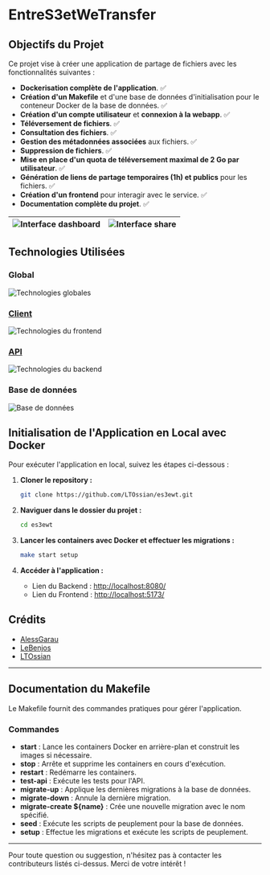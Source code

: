 # EntreS3etWeTransfer

## Objectifs du Projet

Ce projet vise à créer une application de partage de fichiers avec les fonctionnalités suivantes :

- **Dockerisation complète de l'application**. ✅
- **Création d'un Makefile** et d'une base de données d'initialisation pour le conteneur Docker de la base de données. ✅
- **Création d'un compte utilisateur** et **connexion à la webapp**. ✅
- **Téléversement de fichiers**. ✅
- **Consultation des fichiers**. ✅
- **Gestion des métadonnées associées** aux fichiers. ✅
- **Suppression de fichiers**. ✅
- **Mise en place d'un quota de téléversement maximal de 2 Go par utilisateur**. ✅
- **Génération de liens de partage temporaires (1h) et publics** pour les fichiers. ✅
- **Création d'un frontend** pour interagir avec le service. ✅
- **Documentation complète du projet**. ✅

| ![Interface dashboard](https://github.com/user-attachments/assets/e4b78157-839e-40a7-914d-014bedb98d49) | ![Interface share](https://github.com/user-attachments/assets/d27744c4-914d-42c1-8e8c-0d2e92b49dcd) |
|:--:|:--:|


## Technologies Utilisées

### Global

![Technologies globales](https://skillicons.dev/icons?i=docker,git,typescript)

### [Client](./packages/client/README.md)

![Technologies du frontend](https://skillicons.dev/icons?i=vite,react)

### [API](./packages/api/README.md)

![Technologies du backend](https://skillicons.dev/icons?i=nodejs,express)

### Base de données

![Base de données](https://skillicons.dev/icons?i=postgres,minio)

## Initialisation de l'Application en Local avec Docker

Pour exécuter l'application en local, suivez les étapes ci-dessous :

1. **Cloner le repository :**

   ```bash
   git clone https://github.com/LTOssian/es3ewt.git
   ```

2. **Naviguer dans le dossier du projet :**

   ```bash
   cd es3ewt
   ```

3. **Lancer les containers avec Docker et effectuer les migrations :**

   ```bash
   make start setup
   ```

4. **Accéder à l'application :**
   - Lien du Backend : [http://localhost:8080/](http://localhost:8080/)
   - Lien du Frontend : [http://localhost:5173/](http://localhost:5173/)

## Crédits

- [AlessGarau](https://github.com/AlessGarau)
- [LeBenjos](https://github.com/LeBenjos)
- [LTOssian](https://github.com/LTOssian)

---

## Documentation du Makefile

Le Makefile fournit des commandes pratiques pour gérer l'application. 

### Commandes

- **start** : Lance les containers Docker en arrière-plan et construit les images si nécessaire.
- **stop** : Arrête et supprime les containers en cours d'exécution.
- **restart** : Redémarre les containers.
- **test-api** : Exécute les tests pour l'API.
- **migrate-up** : Applique les dernières migrations à la base de données.
- **migrate-down** : Annule la dernière migration.
- **migrate-create ${name}** : Crée une nouvelle migration avec le nom spécifié.
- **seed** : Exécute les scripts de peuplement pour la base de données.
- **setup** : Effectue les migrations et exécute les scripts de peuplement.

---

Pour toute question ou suggestion, n'hésitez pas à contacter les contributeurs listés ci-dessus. Merci de votre intérêt !
